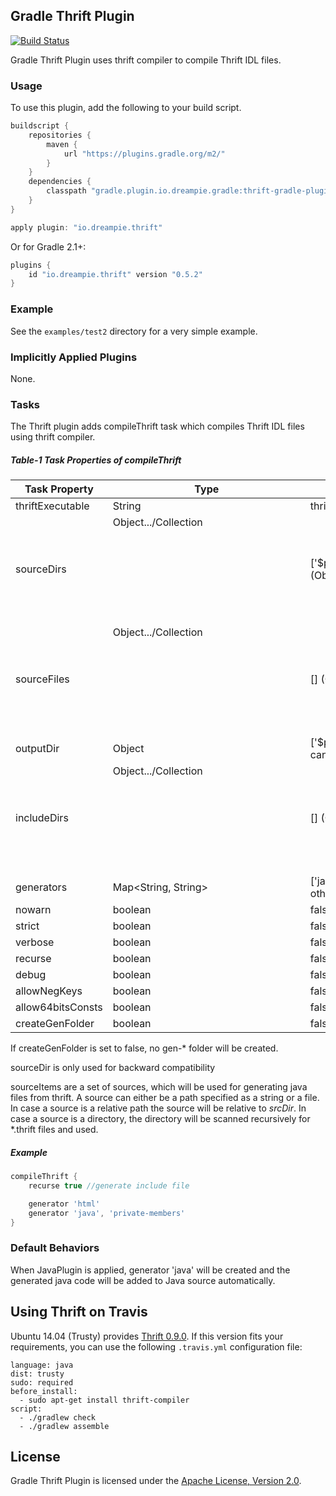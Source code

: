 ## Gradle Thrift Plugin

[![Build Status](https://travis-ci.org/jruyi/thrift-gradle-plugin.svg?branch=master)](https://travis-ci.org/jruyi/thrift-gradle-plugin)

Gradle Thrift Plugin uses thrift compiler to compile Thrift IDL files.

### Usage

To use this plugin, add the following to your build script.

```groovy
buildscript {
	repositories {
		maven {
			url "https://plugins.gradle.org/m2/"
		}
	}
	dependencies {
		classpath "gradle.plugin.io.dreampie.gradle:thrift-gradle-plugin:0.5.2"
	}
}

apply plugin: "io.dreampie.thrift"
```

Or for Gradle 2.1+:

```groovy
plugins {
	id "io.dreampie.thrift" version "0.5.2"
}
```

### Example

See the `examples/test2` directory for a very simple example.

### Implicitly Applied Plugins

None.

### Tasks

The Thrift plugin adds compileThrift task which compiles Thrift IDL files using thrift compiler.

##### Table-1 Task Properties of compileThrift

Task Property     | Type                           | Default Value
------------------|--------------------------------|---------------------------------------------------
thriftExecutable  | String                         | thrift
sourceDirs        | Object.../Collection<Object>   | \['$projectDir/src/main/resources/thrift'\] (Object can be convert to dir/file)
sourceFiles       | Object.../Collection<Object>   | \[\] (Object can be convert to dir/file)
outputDir         | Object                         | \['$projectDir/src/main/java'\] (Object can be convert to dir)
includeDirs       | Object.../Collection<Object>   | \[\] (Object can be convert to dir/file)
generators        | Map<String, String>            | \['java':''\] if JavaPlugin is applied, otherwise \[\]
nowarn            | boolean                        | false
strict            | boolean                        | false
verbose           | boolean                        | false
recurse           | boolean                        | false
debug             | boolean                        | false
allowNegKeys      | boolean                        | false
allow64bitsConsts | boolean                        | false
createGenFolder   | boolean                        | false

If createGenFolder is set to false, no gen-* folder will be created.

sourceDir is only used for backward compatibility

sourceItems are a set of sources, which will be used for generating java files from thrift.
A source can either be a path specified as a string or a file. In case a source is a relative path the source will be relative to _srcDir_. 
In case a source is a directory, the directory will be scanned recursively for *.thrift files and used.   

##### Example

```groovy
compileThrift {
	recurse true //generate include file

	generator 'html'
	generator 'java', 'private-members'
}
```

### Default Behaviors

When JavaPlugin is applied, generator 'java' will be created and the generated java code will be added to Java source automatically.

## Using Thrift on Travis

Ubuntu 14.04 (Trusty) provides [Thrift 0.9.0](http://packages.ubuntu.com/trusty/devel/thrift-compiler). If this version fits your requirements, you can use the following `.travis.yml` configuration file:

```
language: java
dist: trusty
sudo: required
before_install:
  - sudo apt-get install thrift-compiler
script:
  - ./gradlew check
  - ./gradlew assemble
```

## License

Gradle Thrift Plugin is licensed under the [Apache License, Version 2.0](http://www.apache.org/licenses/LICENSE-2.0.html).
